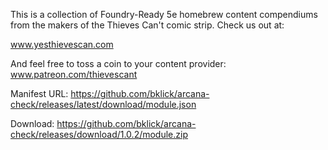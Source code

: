 This is a collection of Foundry-Ready 5e homebrew content compendiums from the makers of the Thieves Can't comic strip. Check us out at:

www.yesthievescan.com

And feel free to toss a coin to your content provider:
www.patreon.com/thievescant

Manifest URL: https://github.com/bklick/arcana-check/releases/latest/download/module.json

Download: https://github.com/bklick/arcana-check/releases/download/1.0.2/module.zip
